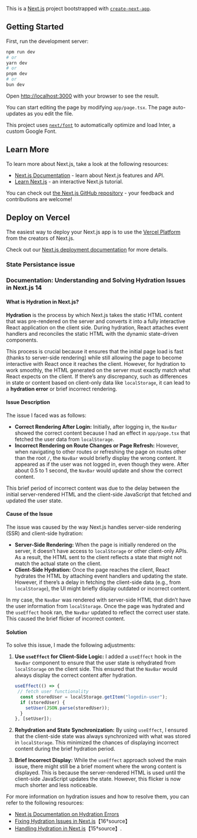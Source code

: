 This is a [Next.js](https://nextjs.org/) project bootstrapped with [`create-next-app`](https://github.com/vercel/next.js/tree/canary/packages/create-next-app).

## Getting Started

First, run the development server:

```bash
npm run dev
# or
yarn dev
# or
pnpm dev
# or
bun dev
```

Open [http://localhost:3000](http://localhost:3000) with your browser to see the result.

You can start editing the page by modifying `app/page.tsx`. The page auto-updates as you edit the file.

This project uses [`next/font`](https://nextjs.org/docs/basic-features/font-optimization) to automatically optimize and load Inter, a custom Google Font.

## Learn More

To learn more about Next.js, take a look at the following resources:

- [Next.js Documentation](https://nextjs.org/docs) - learn about Next.js features and API.
- [Learn Next.js](https://nextjs.org/learn) - an interactive Next.js tutorial.

You can check out [the Next.js GitHub repository](https://github.com/vercel/next.js/) - your feedback and contributions are welcome!

## Deploy on Vercel

The easiest way to deploy your Next.js app is to use the [Vercel Platform](https://vercel.com/new?utm_medium=default-template&filter=next.js&utm_source=create-next-app&utm_campaign=create-next-app-readme) from the creators of Next.js.

Check out our [Next.js deployment documentation](https://nextjs.org/docs/deployment) for more details.

### State Persistance issue
### Documentation: Understanding and Solving Hydration Issues in Next.js 14

#### **What is Hydration in Next.js?**

**Hydration** is the process by which Next.js takes the static HTML content that was pre-rendered on the server and converts it into a fully interactive React application on the client side. During hydration, React attaches event handlers and reconciles the static HTML with the dynamic state-driven components.

This process is crucial because it ensures that the initial page load is fast (thanks to server-side rendering) while still allowing the page to become interactive with React once it reaches the client. However, for hydration to work smoothly, the HTML generated on the server must exactly match what React expects on the client. If there’s any discrepancy, such as differences in state or content based on client-only data like `localStorage`, it can lead to a **hydration error** or brief incorrect rendering.

#### **Issue Description**

The issue I faced was as follows:
- **Correct Rendering After Login:** Initially, after logging in, the `NavBar` showed the correct content because I had an effect in `app/page.tsx` that fetched the user data from `localStorage`.
- **Incorrect Rendering on Route Changes or Page Refresh:** However, when navigating to other routes or refreshing the page on routes other than the root `/`, the `NavBar` would briefly display the wrong content. It appeared as if the user was not logged in, even though they were. After about 0.5 to 1 second, the `NavBar` would update and show the correct content.

This brief period of incorrect content was due to the delay between the initial server-rendered HTML and the client-side JavaScript that fetched and updated the user state.

#### **Cause of the Issue**

The issue was caused by the way Next.js handles server-side rendering (SSR) and client-side hydration:
- **Server-Side Rendering:** When the page is initially rendered on the server, it doesn’t have access to `localStorage` or other client-only APIs. As a result, the HTML sent to the client reflects a state that might not match the actual state on the client.
- **Client-Side Hydration:** Once the page reaches the client, React hydrates the HTML by attaching event handlers and updating the state. However, if there’s a delay in fetching the client-side data (e.g., from `localStorage`), the UI might briefly display outdated or incorrect content.

In my case, the `NavBar` was rendered with server-side HTML that didn’t have the user information from `localStorage`. Once the page was hydrated and the `useEffect` hook ran, the `NavBar` updated to reflect the correct user state. This caused the brief flicker of incorrect content.

#### **Solution**

To solve this issue, I made the following adjustments:

1. **Use `useEffect` for Client-Side Logic:**
   I added a `useEffect` hook in the `NavBar` component to ensure that the user state is rehydrated from `localStorage` on the client side. This ensured that the `NavBar` would always display the correct content after hydration.

   ```javascript
   useEffect(() => {
    // fetch user functionality
     const storedUser = localStorage.getItem("logedin-user");
     if (storedUser) {
       setUser(JSON.parse(storedUser));
     }
   }, [setUser]);
   ```

2. **Rehydration and State Synchronization:**
   By using `useEffect`, I ensured that the client-side state was always synchronized with what was stored in `localStorage`. This minimized the chances of displaying incorrect content during the brief hydration period.

3. **Brief Incorrect Display:**
   While the `useEffect` approach solved the main issue, there might still be a brief moment where the wrong content is displayed. This is because the server-rendered HTML is used until the client-side JavaScript updates the state. However, this flicker is now much shorter and less noticeable.


For more information on hydration issues and how to resolve them, you can refer to the following resources:
- [Next.js Documentation on Hydration Errors](https://nextjs.org/docs/messages/react-hydration-error)
- [Fixing Hydration Issues in Next.js](https://brockherion.dev/blog/posts/nextjs-fixing-hydration-issues-with-zustand)【16†source】
- [Handling Hydration in Next.js](https://nextjsstarter.com/blog/hydration-errors)【15†source】.
